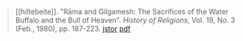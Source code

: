 > [[hiltebeite]]. "Rāma and Gilgamesh: The Sacrifices of the Water Buffalo and the Bull of Heaven". *History of Religions*, Vol. 19, No. 3 (Feb., 1980), pp. 187-223. [jstor](https://www.jstor.org/stable/1062467) [pdf](a/a-hiltebeitel1980.pdf)